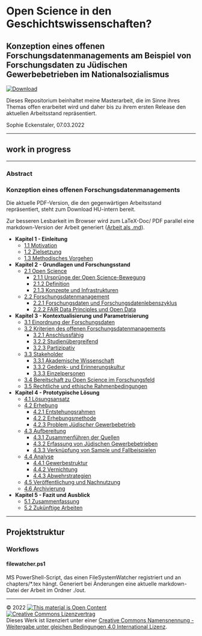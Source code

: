 # Open Science in den Geschichtswissenschaften?

## Konzeption eines offenen Forschungsdatenmanagements am Beispiel von Forschungsdaten zu Jüdischen Gewerbebetrieben im Nationalsozialismus

[![Download](https://img.shields.io/badge/Download-PDF-green.svg)](out/main.pdf)

Dieses Repositorium beinhaltet meine Masterarbeit, die im Sinne ihres Themas offen erarbeitet wird und daher bis zu ihrem ersten Release den aktuellen Arbeitsstand repräsentiert.

Sophie Eckenstaler, 07.03.2022

---

## work in progress

---

### Abstract

### Konzeption eines offenen Forschungsdatenmanagements

Die aktuelle PDF-Version, die den gegenwärtigen Arbeitsstand repräsentiert, steht zum Download HU-intern bereit.

Zur besseren Lesbarkeit im Browser wird zum LaTeX-Doc/ PDF parallel eine markdown-Version der Arbeit generiert ([Arbeit als .md](out/main.md)).

- **Kapitel 1 - Einleitung**
  - [1.1 Motivation](./out/main.md#motivation) 
  - [1.2 Zielsetzung](./out/main.md#zielsetzung)
  - [1.3 Methodisches Vorgehen](./out/main.md#methodisches-vorgehen)
- **Kapitel 2 - Grundlagen und Forschungsstand**
  - [2.1 Open Science](./out/main.md#open-science)
    - [2.1.1 Ursprünge der Open Science-Bewegung](./out/main.md#ursprünge-der-open-science-bewegung)
    - [2.1.2 Definition](./out/main.md#definition)
    - [2.1.3 Konzepte und Infrastrukturen](./out/main.md#konzepte-und-infrastrukturen)
  - [2.2 Forschungsdatenmanagement](./out/main.md#forschungsdatenmanagement)
    - [2.2.1 Forschungsdaten und Forschungsdatenlebenszyklus](./out/main.md#forschungsdaten-und-forschungsdatenlebenszyklus)
    - [2.2.2 FAIR Data Principles und Open Data](./out/main.md#fair-data-principles-und-open-data)
- **Kapitel 3 - Kontextualisierung und Parametrisierung**
  - [3.1 Einordnung der Forschungsdaten](./out/main.md#einordnung-der-forschungsdaten)
  - [3.2 Kriterien des offenen Forschungsdatenmanagements](./out/main.md#kriterien-des-offenen-forschungsdatenmanagements)
     - [3.2.1 Anschlussfähig](./out/main.md#anschlussfähig)
     - [3.2.2 Studienübergreifend](./out/main.md#projektübergreifend)
     - [3.2.3 Partizipativ](./out/main.md#partizipativ)
  - [3.3 Stakeholder](./out/main.md#stakeholder)
     - [3.3.1 Akademische Wissenschaft](./out/main.md#akademische-wissenschaft)
     - [3.3.2 Gedenk- und Erinnerungskultur](./out/main.md#gedenk-und-erinnerungskultur)
     - [3.3.3 Einzelpersonen](./out/main.md#einzelpersonen)
  - [3.4 Bereitschaft zu Open Science im Forschungsfeld](./out/main.md#bereitschaft-zu-open-science-im-forschungsfeld)
  - [3.5 Rechtliche und ethische Rahmenbedingungen](./out/main.md#rechtliche-und-ethische-rahmenbedingungen)
- **Kapitel 4 - Prototypische Lösung**
  - [4.1 Lösungsansatz](./out/main.md#lösungsansatz)
  - [4.2 Erhebung](./out/main.md#erhebung)
     - [4.2.1 Entstehungsrahmen](./out/main.md#entstehungsrahmen)
     - [4.2.2 Erhebungsmethode](./out/main.md#erhebungsmethode)
     - [4.2.3 Problem *Jüdischer* Gewerbebetrieb](./out/main.md#problem-jüdischer-gewerbebetrieb)
  - [4.3 Aufbereitung](./out/main.md#aufbereitung)    
     - [4.3.1 Zusammenführen der Quellen](./out/main.md#zusammenführen-der-quellen) 
     - [4.3.2 Erfassung von Jüdischen Gewerbebetrieben](./out/main.md#erfassung-von-jüdischen-gewerbetrieben)
     - [4.3.3 Verknüpfung von Sample und Fallbeispielen](./out/main.md#verknüpfung-von-sample-und-fallbeispielen)  
  - [4.4 Analyse](./out/main.md#analyse)
     - [4.4.1 Gewerbestruktur](./out/main.md#gewerbestruktur)
     - [4.4.2 Vernichtung](./out/main.md#vernichtung)
     - [4.4.3 Abwehrstrategien](./out/main.md#abwehrstrategien)
  - [4.5 Veröffentlichung und Nachnutzung](./out/main.md#veröffentlichung-und-nachnutzung)
  - [4.6 Archivierung](./out/main.md#archivierung)
- **Kapitel 5 - Fazit und Ausblick**
  - [5.1 Zusammenfassung](./out/main.md#zusammenfassung)
  - [5.2 Zukünftige Arbeiten](./out/main.md#zukünftige-arbeiten)

---

## Projektstruktur

### Workflows

#### filewatcher.ps1

MS PowerShell-Script, das einen FileSystemWatcher registriert und an chapters/*.tex hängt. Generiert bei Änderungen eine aktuelle markdown-Datei der Arbeit im Ordner ./out. 

---

© 2022 <a href="https://opendefinition.org/"><img src="https://opendefinition.org/assets.okfn.org/images/ok_buttons/oc_80x15_blue.png" alt="This material is Open Content"/></a> <a rel="license" href="http://creativecommons.org/licenses/by-sa/4.0/"><img alt="Creative Commons Lizenzvertrag" style="border-width:0" src="https://i.creativecommons.org/l/by-sa/4.0/88x31.png" /></a><br />Dieses Werk ist lizenziert unter einer <a rel="license" href="http://creativecommons.org/licenses/by-sa/4.0/">Creative Commons Namensnennung - Weitergabe unter gleichen Bedingungen 4.0 International Lizenz</a>.

